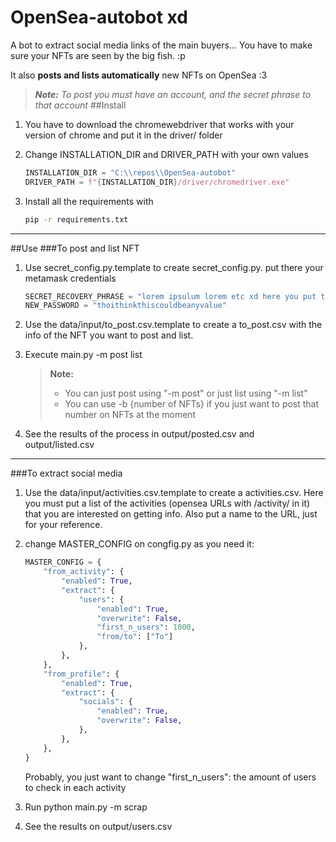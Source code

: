 # OpenSea-autobot xd
A bot to extract social media links of the main buyers...
You have to make sure your NFTs are seen by the big fish. 
:p

It also **posts and lists automatically** new NFTs on OpenSea :3
>***Note:** To post you must have an account, and the secret phrase to that account*
##Install
1. You have to download the chromewebdriver that works with your 
    version of chrome and put it in the driver/ folder
   
1. Change INSTALLATION_DIR and DRIVER_PATH with your own values
   ```python
   INSTALLATION_DIR = "C:\\repos\\OpenSea-autobot"
   DRIVER_PATH = f"{INSTALLATION_DIR}/driver/chromedriver.exe"
   ```
1. Install all the requirements with 
   ```bash 
   pip -r requirements.txt
   ```
   
---
##Use
###To post and list NFT
1. Use secret_config.py.template to create secret_config.py. put there 
   your metamask credentials
   ```python
   SECRET_RECOVERY_PHRASE = "lorem ipsulum lorem etc xd here you put the words"
   NEW_PASSWORD = "thoithinkthiscouldbeanyvalue"
   ```
1. Use the data/input/to_post.csv.template to create a to_post.csv 
   with the info of the NFT you want to post and list.
   
1. Execute main.py -m post list
   >**Note:**
   > * You can just post using "-m post" or just list using "-m list"
   > * You can use -b {number of NFTs} if you just want to post that number on NFTs at the moment
1. See the results of the process in output/posted.csv and output/listed.csv
---
###To extract social media 
1. Use the data/input/activities.csv.template to create a activities.csv. 
   Here you must put a list of the activities (opensea URLs with /activity/ in it)
   that you are interested on getting info. Also put a name to the URL, just for your reference.
   
1. change MASTER_CONFIG on congfig.py as you need it:
    ```python
    MASTER_CONFIG = {
        "from_activity": {
            "enabled": True,
            "extract": {
                "users": {
                    "enabled": True,
                    "overwrite": False,
                    "first_n_users": 1000,
                    "from/to": ["To"]
                },
            },
        },
        "from_profile": {
            "enabled": True,
            "extract": {
                "socials": {
                    "enabled": True,
                    "overwrite": False,
                },
            },
        },
    }
    ```
   Probably, you just want to change "first_n_users": the amount of users to check in each activity
1. Run python main.py -m scrap
1. See the results on output/users.csv 

